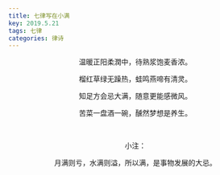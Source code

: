 ```yaml
---
title: 七律写在小满
key: 2019.5.21
tags: 七律
categories: 律诗
---
```


<p align="center">温暖正阳柔潤中，待熟浆饱麦香浓。
</p>
<p align="center">榴红草绿无躁热，蛙鸣燕啼有清灵。
</p>
<p align="center">知足方会忌大满，随意更能感微风。
</p>
<p align="center">苦菜一盘酒一碗，醺然梦想是养生。
</p>
<p align="center"></br>
</p>
<p align="center">小注：
</p>
<p align="center">月满则亏，水满则溢，所以满，是事物发展的大忌。
</p>
<p align="center"></br>
</p>
